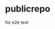 # publicrepo
for e2e test













































































